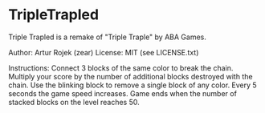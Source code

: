 TripleTrapled
=============

Triple Trapled is a remake of "Triple Traple" by ABA Games.

Author: Artur Rojek (zear)
License: MIT (see LICENSE.txt)

Instructions:
Connect 3 blocks of the same color to break the chain.
Multiply your score by the number of additional blocks destroyed with the chain.
Use the blinking block to remove a single block of any color.
Every 5 seconds the game speed increases.
Game ends when the number of stacked blocks on the level reaches 50.
